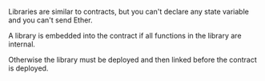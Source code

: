 Libraries are similar to contracts, but you can't declare any state variable and you can't send Ether.

A library is embedded into the contract if all functions in the library are internal.

Otherwise the library must be deployed and then linked before the contract is deployed.

